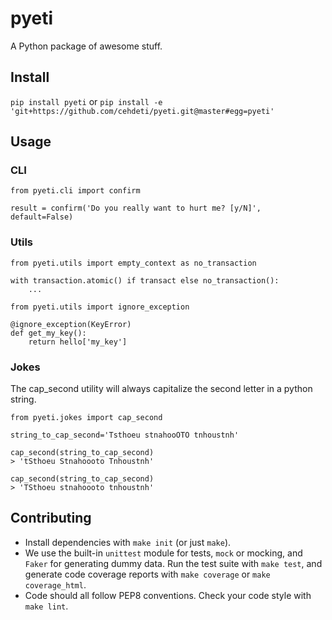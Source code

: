 # pyeti

A Python package of awesome stuff.

## Install

`pip install pyeti` or `pip install -e 'git+https://github.com/cehdeti/pyeti.git@master#egg=pyeti'`

## Usage

### CLI

```
from pyeti.cli import confirm

result = confirm('Do you really want to hurt me? [y/N]', default=False)
```

### Utils

```
from pyeti.utils import empty_context as no_transaction

with transaction.atomic() if transact else no_transaction():
    ...

from pyeti.utils import ignore_exception

@ignore_exception(KeyError)
def get_my_key():
    return hello['my_key']
```

### Jokes

The cap_second utility will always capitalize the second letter in a python string.

```
from pyeti.jokes import cap_second

string_to_cap_second='Tsthoeu stnahooOTO tnhoustnh'

cap_second(string_to_cap_second)
> 'tSthoeu Stnahoooto Tnhoustnh'

cap_second(string_to_cap_second)
> 'TSthoeu stnahoooto tnhoustnh'
```

## Contributing

* Install dependencies with `make init` (or just `make`).
* We use the built-in `unittest` module for tests, `mock` or mocking, and
  `Faker` for generating dummy data. Run the test suite with `make test`, and
  generate code coverage reports with `make coverage` or `make coverage_html`.
* Code should all follow PEP8 conventions. Check your code style with `make
  lint`.
